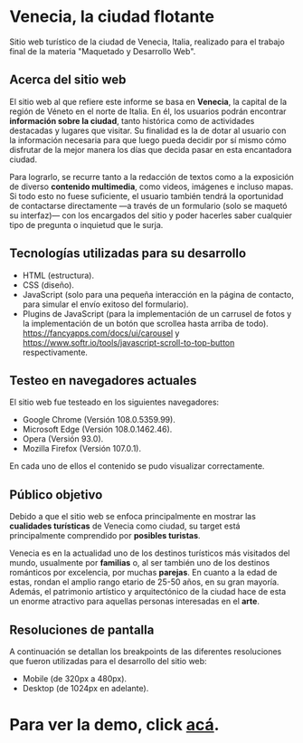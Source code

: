 # Venecia, la ciudad flotante
 Sitio web turístico de la ciudad de Venecia, Italia, realizado para el trabajo final de la materia "Maquetado y Desarrollo Web".

 ## Acerca del sitio web
 El sitio web al que refiere este informe se basa en **Venecia**, la capital de la región de Véneto en el norte de Italia. En él, los usuarios podrán encontrar **información sobre la ciudad**, tanto histórica como de actividades destacadas y lugares que visitar. Su finalidad es la de dotar al usuario con la información necesaria para que luego pueda decidir por sí mismo cómo disfrutar de la mejor manera los días que decida pasar en esta encantadora ciudad.

 Para lograrlo, se recurre tanto a la redacción de textos como a la exposición de diverso **contenido multimedia**, como videos, imágenes e incluso mapas. Si todo esto no fuese suficiente, el usuario también tendrá la oportunidad de contactarse directamente —a través de un formulario (solo se maquetó su interfaz)— con los encargados del sitio y poder hacerles saber cualquier tipo de pregunta o inquietud que le surja.

 ## Tecnologías utilizadas para su desarrollo
 - HTML (estructura).
 - CSS (diseño).
 - JavaScript (solo para una pequeña interacción en la página de contacto, para simular el envío exitoso del formulario).
 - Plugins de JavaScript (para la implementación de un carrusel de fotos y la implementación de un botón que scrollea hasta arriba de todo). https://fancyapps.com/docs/ui/carousel y https://www.softr.io/tools/javascript-scroll-to-top-button respectivamente.
  
 ## Testeo en navegadores actuales
 El sitio web fue testeado en los siguientes navegadores:
 - Google Chrome (Versión 108.0.5359.99).
 - Microsoft Edge (Versión 108.0.1462.46).
 - Opera (Versión 93.0).
 - Mozilla Firefox (Versión 107.0.1).

 En cada uno de ellos el contenido se pudo visualizar correctamente.

 ## Público objetivo
 Debido a que el sitio web se enfoca principalmente en mostrar las **cualidades turísticas** de Venecia como ciudad, su target está principalmente comprendido por **posibles turistas**.
 
 Venecia es en la actualidad uno de los destinos turísticos más visitados del mundo, usualmente por **familias** o, al ser también uno de los destinos románticos por excelencia, por muchas **parejas**. En cuanto a la edad de estas, rondan el amplio rango etario de 25-50 años, en su gran mayoría. Además, el patrimonio artístico y arquitectónico de la ciudad hace de esta un enorme atractivo para aquellas personas interesadas en el **arte**. 
 
 ## Resoluciones de pantalla
 A continuación se detallan los breakpoints de las diferentes resoluciones que fueron utilizadas para el desarrollo del sitio web:
 - Mobile (de 320px a 480px).
 - Desktop (de 1024px en adelante).

 # Para ver la demo, click [acá](https://la-ciudad-flotante.000webhostapp.com/).